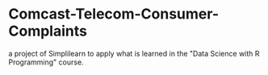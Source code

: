 # Comcast-Telecom-Consumer-Complaints
a project of Simplilearn to apply what is learned in the "Data Science with R Programming" course.
